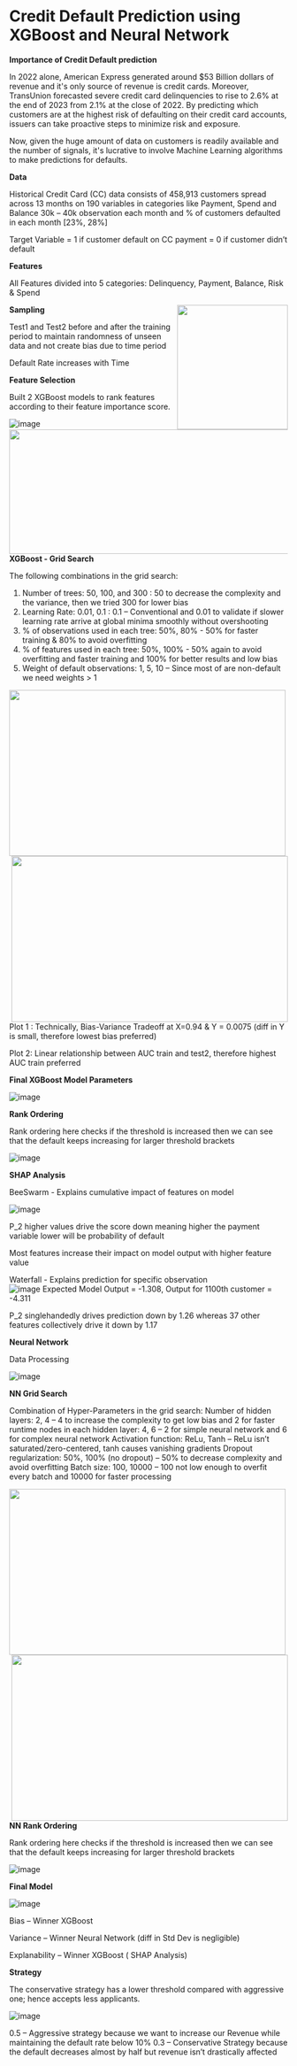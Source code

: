 # Credit Default Prediction using XGBoost and Neural Network

**Importance of Credit Default prediction**

In 2022 alone, American Express generated around $53 Billion dollars of revenue and it's only source of revenue is credit cards. Moreover, TransUnion forecasted severe credit card delinquencies to rise to 2.6% at the end of 2023 from 2.1% at the close of 2022. By predicting which customers are at the highest risk of defaulting on their credit card accounts, issuers can take proactive steps to minimize risk and exposure.

Now, given the huge amount of data on customers is readily available and the number of signals, it's lucrative to involve Machine Learning algorithms to make predictions for defaults. 

**Data**

Historical Credit Card (CC) data consists of 458,913 customers spread across 13 months on 190 variables in categories like Payment, Spend and Balance
30k – 40k observation each month and % of customers defaulted in each month [23%, 28%]

Target Variable = 1 if customer default on CC payment
      = 0 if customer didn’t default

**Features**

All Features divided into 5 categories: Delinquency, Payment, Balance, Risk & Spend 

<img src = https://github.com/Shritej24c/Credit-Risk/blob/main/Graphs/total%20features.png width="200" height="225" style="float:right">

**Sampling**

Test1 and Test2 before and after the training period to maintain randomness of unseen data and not create bias due to time period

Default Rate increases with Time

<img src = https://github.com/Shritej24c/Credit-Risk/blob/main/Graphs/sampling.png width="700" height="225" style="float:right">

**Feature Selection**

Built 2 XGBoost models to rank features according to their feature importance score. 

![image](https://github.com/Shritej24c/Credit-Risk/blob/main/Graphs/feat_imp-PhotoRoom.png-PhotoRoom.png)


**XGBoost - Grid Search**

The following combinations in the grid search:
1. Number of trees: 50, 100, and 300 : 50 to decrease the complexity and the variance, then we tried 300 for lower bias 
2. Learning Rate: 0.01, 0.1 :  0.1 – Conventional and 0.01 to validate if slower learning rate arrive at global minima smoothly without overshooting
3. % of observations used in each tree: 50%, 80% - 50% for faster training & 80% to avoid overfitting
4. % of features used in each tree: 50%, 100% - 50% again to avoid overfitting and faster training and 100% for better results and low bias
5. Weight of default observations: 1, 5, 10 – Since most of are non-default we need weights > 1 

<img src = https://github.com/Shritej24c/Credit-Risk/blob/main/Graphs/Xgb%20plot1%20(1).png width = '500' height = '300'> <img src = https://github.com/Shritej24c/Credit-Risk/blob/main/Graphs/XGB%20plot2%20(2).png width = '500' height = '300' style="float:right">

Plot 1 : Technically, Bias-Variance Tradeoff at X=0.94 & Y = 0.0075 (diff in Y is small, therefore lowest bias preferred) 

Plot 2: Linear relationship between AUC train and test2, therefore highest AUC train preferred

**Final XGBoost Model Parameters**

![image](https://github.com/Shritej24c/Credit-Risk/blob/main/Graphs/xgb%20final.png)

**Rank Ordering**

Rank ordering here checks if the threshold is increased then we can see that the default keeps increasing for larger threshold brackets

![image](https://github.com/Shritej24c/Credit-Risk/blob/main/Graphs/Screenshot%202023-06-11%20at%205.45.52%20PM.png)

**SHAP Analysis**

BeeSwarm - Explains cumulative impact of features on model 

![image](https://github.com/Shritej24c/Credit-Risk/blob/main/Graphs/Screenshot%202023-06-11%20at%205.50.18%20PM.png)

P_2 higher values drive the score down meaning higher the payment variable lower will be probability of default

Most features increase their  impact on model output with higher feature value


Waterfall - Explains prediction for specific observation  
![image](https://github.com/Shritej24c/Credit-Risk/blob/main/Graphs/Screenshot%202023-06-11%20at%205.52.41%20PM.png)
Expected Model Output = -1.308, Output for 1100th customer = -4.311

P_2 singlehandedly drives prediction down by 1.26 whereas 37 other features collectively drive it down by 1.17


**Neural Network**

Data Processing 

![image](https://github.com/Shritej24c/Credit-Risk/blob/main/Graphs/NN%20data%20processing.png)

**NN Grid Search**

Combination of Hyper-Parameters in the grid search:
Number of hidden layers: 2, 4 – 4 to increase the complexity to get low bias and 2 for faster runtime 
nodes in each hidden layer: 4, 6 – 2 for simple neural network and 6 for complex neural network 
Activation function: ReLu, Tanh – ReLu isn’t saturated/zero-centered, tanh causes vanishing gradients 
Dropout regularization: 50%, 100% (no dropout) – 50% to decrease complexity and avoid overfitting
Batch size: 100, 10000 – 100 not low enough to overfit every batch and 10000 for faster processing 


<img src = https://github.com/Shritej24c/Credit-Risk/blob/main/Graphs/Screenshot%202023-06-11%20at%205.57.47%20PM.png width = '500' height = '300'> <img src = https://github.com/Shritej24c/Credit-Risk/blob/main/Graphs/Screenshot%202023-06-11%20at%205.58.25%20PM.png width = '500' height = '300' style="float:right">


**NN Rank Ordering**

Rank ordering here checks if the threshold is increased then we can see that the default keeps increasing for larger threshold brackets

![image](https://github.com/Shritej24c/Credit-Risk/blob/main/Graphs/rank_nn.png)

**Final Model**

![image](https://github.com/Shritej24c/Credit-Risk/blob/main/Graphs/final%20model.png)


Bias – Winner XGBoost 

Variance – Winner Neural Network (diff in Std Dev is negligible) 

Explanability – Winner XGBoost ( SHAP Analysis) 


**Strategy**

The conservative strategy has a lower threshold compared with aggressive one; hence accepts less applicants.


![image](https://github.com/Shritej24c/Credit-Risk/blob/main/Graphs/Screenshot%202023-06-11%20at%206.07.28%20PM.png)

0.5 – Aggressive strategy because we want to increase our Revenue while maintaining the default rate below 10%
0.3 – Conservative Strategy because the default decreases almost by half but revenue isn’t drastically affected






